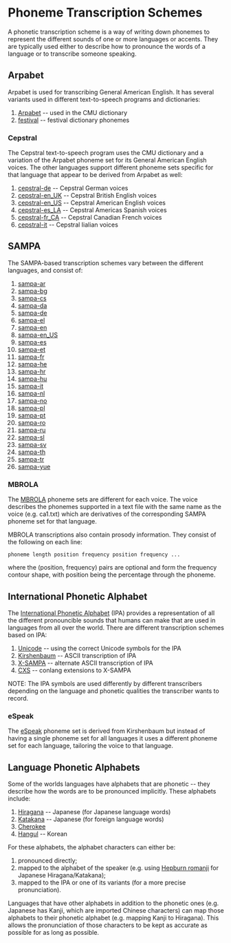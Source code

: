 # Phoneme Transcription Schemes

A phonetic transcription scheme is a way of writing down phonemes to represent the different sounds of one or more languages or accents. They are typically used either to describe how to pronounce the words of a language or to transcribe someone speaking.

## Arpabet

Arpabet is used for transcribing General American English. It has several variants used in different text-to-speech programs and dictionaries:

  1.  [Arpabet](http://en.wikipedia.org/wiki/Arpabet) -- used in the CMU dictionary
  2.  [festival](http://www.cstr.ed.ac.uk/projects/festival/) -- festival dictionary phonemes

### Cepstral

The Cepstral text-to-speech program uses the CMU dictionary and a variation of the Arpabet phoneme set for its General American English voices. The other languages support different phoneme sets specific for that language that appear to be derived from Arpabet as well:

  1.  [cepstral-de](http://www.cepstral.com/support/faq/customization/lexicon/lexicon_german.html) -- Cepstral German voices
  2.  [cepstral-en_UK](http://www.cepstral.com/support/faq/customization/lexicon/lexicon_uk_eng.html) -- Cepstral British English voices
  3.  [cepstral-en_US](http://www.cepstral.com/support/faq/customization/lexicon/lexicon_us_eng.html) -- Cepstral American English voices
  4.  [cepstral-es_LA](http://www.cepstral.com/support/faq/customization/lexicon/lexicon_amer_span.html) -- Cepstral Americas Spanish voices
  5.  [cepstral-fr_CA](http://www.cepstral.com/support/faq/customization/lexicon/lexicon_can_fr.html) -- Cepstral Canadian French voices
  6.  [cepstral-it](http://www.cepstral.com/support/faq/customization/lexicon/lexicon_italian.html) -- Cepstral Iialian voices

## SAMPA

The SAMPA-based transcription schemes vary between the different languages, and consist of:

  1.  [sampa-ar](http://www.phon.ucl.ac.uk/home/sampa/arabic.htm)
  2.  [sampa-bg](http://www.phon.ucl.ac.uk/home/sampa/bulgar.htm)
  3.  [sampa-cs](http://www.phon.ucl.ac.uk/home/sampa/czech-uni.htm)
  4.  [sampa-da](http://www.phon.ucl.ac.uk/home/sampa/danish.htm)
  5.  [sampa-de](http://www.phon.ucl.ac.uk/home/sampa/german.htm)
  6.  [sampa-el](http://www.phon.ucl.ac.uk/home/sampa/greek.htm)
  7.  [sampa-en](http://www.phon.ucl.ac.uk/home/sampa/english.htm)
  8.  [sampa-en_US](http://www.phon.ucl.ac.uk/home/sampa/american.htm)
  9.  [sampa-es](http://www.phon.ucl.ac.uk/home/sampa/spanish.htm)
  10. [sampa-et](http://www.phon.ucl.ac.uk/home/sampa/estonian.htm)
  11. [sampa-fr](http://www.phon.ucl.ac.uk/home/sampa/french.htm)
  12. [sampa-he](http://www.phon.ucl.ac.uk/home/sampa/hebrew.htm)
  13. [sampa-hr](http://www.phon.ucl.ac.uk/home/sampa/croatian.htm)
  14. [sampa-hu](http://www.phon.ucl.ac.uk/home/sampa/hungaria.htm)
  15. [sampa-it](http://www.phon.ucl.ac.uk/home/sampa/italian.htm)
  16. [sampa-nl](http://www.phon.ucl.ac.uk/home/sampa/dutch.htm)
  17. [sampa-no](http://www.phon.ucl.ac.uk/home/sampa/norweg.htm)
  18. [sampa-pl](http://www.phon.ucl.ac.uk/home/sampa/polish.htm)
  19. [sampa-pt](http://www.phon.ucl.ac.uk/home/sampa/portug.htm)
  20. [sampa-ro](http://www.phon.ucl.ac.uk/home/sampa/romanian.htm)
  21. [sampa-ru](http://www.phon.ucl.ac.uk/home/sampa/russian.htm)
  22. [sampa-sl](http://www.phon.ucl.ac.uk/home/sampa/slovenian.htm)
  23. [sampa-sv](http://www.phon.ucl.ac.uk/home/sampa/swedish.htm)
  24. [sampa-th](http://www.phon.ucl.ac.uk/home/sampa/thai.htm)
  25. [sampa-tr](http://www.phon.ucl.ac.uk/home/sampa/turkish.htm)
  26. [sampa-yue](http://www.phon.ucl.ac.uk/home/sampa/cantonese.htm)

### MBROLA

The [MBROLA](http://tcts.fpms.ac.be/synthesis/) phoneme sets are
different for each voice. The voice describes the phonemes supported
in a text file with the same name as the voice (e.g. ca1.txt) which
are derivatives of the corresponding SAMPA phoneme set for that
language.

MBROLA transcriptions also contain prosody information. They consist
of the following on each line:

    phoneme length position frequency position frequency ...

where the (position, frequency) pairs are optional and form the frequency
contour shape, with position being the percentage through the phoneme.

## International Phonetic Alphabet

The [International Phonetic Alphabet](http://en.wikipedia.org/wiki/International_Phonetic_Alphabet) (IPA) provides a representation of all the different pronouncible sounds that humans can make that are used in languages from all over the world. There are different transcription schemes based on IPA:

  1.  [Unicode](http://www.unicode.org) -- using the correct Unicode symbols for the IPA
  2.  [Kirshenbaum](http://en.wikipedia.org/wiki/Kirshenbaum) -- ASCII transcription of IPA
  3.  [X-SAMPA](http://en.wikipedia.org/wiki/X-SAMPA) -- alternate ASCII transcription of IPA
  4.  [CXS](http://en.wikipedia.org/wiki/Conlang_XSAMPA) -- conlang extensions to X-SAMPA

NOTE: The IPA symbols are used differently by different transcribers depending on the language and phonetic qualities the transcriber wants to record.

### eSpeak

The [eSpeak](http://espeak.sourceforge.net/phonemes.html) phoneme set is derived from Kirshenbaum but instead of having a single phoneme set for all languages it uses a different phoneme set for each language, tailoring the voice to that language.

## Language Phonetic Alphabets

Some of the worlds languages have alphabets that are phonetic -- they describe how the words are to be pronounced implicitly. These alphabets include:

  1.  [Hiragana](http://en.wikipedia.org/wiki/Hiragana) -- Japanese (for Japanese language words)
  2.  [Katakana](http://en.wikipedia.org/wiki/Katakana) -- Japanese (for foreign language words)
  3.  [Cherokee](http://en.wikipedia.org/wiki/Cherokee_alphabet)
  4.  [Hangul](http://en.wikipedia.org/wiki/Hangul) -- Korean

For these alphabets, the alphabet characters can either be:

  1.  pronounced directly;
  2.  mapped to the alphabet of the speaker (e.g. using [Hepburn romanji](http://en.wikipedia.org/wiki/Hepburn_romanization) for Japanese Hiragana/Katakana);
  3.  mapped to the IPA or one of its variants (for a more precise pronunciation).

Languages that have other alphabets in addition to the phonetic ones (e.g. Japanese has Kanji, which are imported Chinese characters) can map those alphabets to their phonetic alphabet (e.g. mapping Kanji to Hiragana). This allows the pronunciation of those characters to be kept as accurate as possible for as long as possible.
